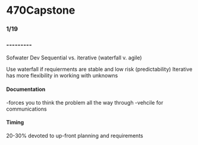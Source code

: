 # 470Capstone


### 1/19
### ---------

Sofwater Dev
Sequential vs. iterative (waterfall v. agile) 

Use waterfall if requierments are stable and low risk (predictability) 
Iterative has more flexibility in working with unknowns 

#### Documentation
-forces you to think the problem all the way through
-vehcile for communications

#### Timing 
20-30% devoted to up-front planning and requirements



